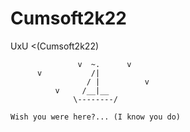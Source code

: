 # Cumsoft2k22
UxU &lt;(Cumsoft2k22)

                   v  ~.      v
          v           /|
                     / |          v
              v     /__|__
                  \--------/
~~~~~~~~~~~~~~~~~~~`~~~~~~'~~~~~~~~~~~~~~~~~~~~~~~~~~~~~~~~~~~~
Wish you were here?... (I know you do)
